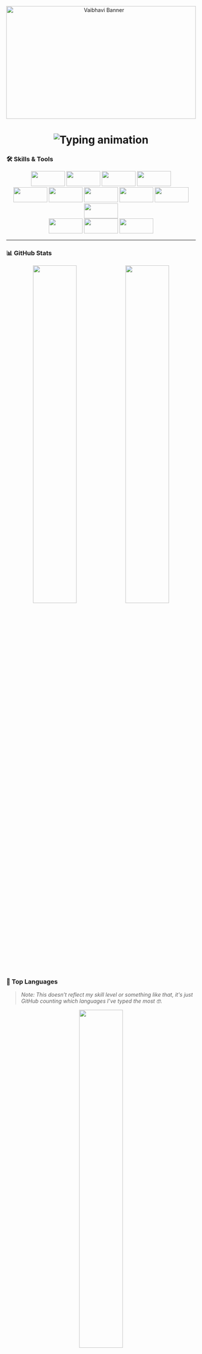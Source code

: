 <!-- Banner -->

<p align="center">
  <img src="https://github.com/user-attachments/assets/891b881f-b831-4992-8b54-f980b3b13968" alt="Vaibhavi Banner" width="100%" height="300px" />
</p>

<h1 align="center">
  <img src="https://readme-typing-svg.demolab.com?font=Fira+Code&weight=800&pause=1000&center=true&vCenter=true&width=700&lines=I'm%20a%20self-taught%20and%20formally%20trained%20developer%20from%20India%20%F0%9F%87%AE%F0%9F%87%B3;Node.js%20is%20cool...%20I%20guess%3F%20Still%20exploring%20%F0%9F%9A%80;Open%20to%20cool%20projects!" alt="Typing animation" />
</h1>

### 🛠️ Skills & Tools

<p align="center">
  <img width="90" height="40" src="https://img.shields.io/badge/C++-00599C?style=flat&logo=c%2B%2B&logoColor=white" />
  <img width="90" height="40" src="https://img.shields.io/badge/Java-ED8B00?style=flat&logo=java&logoColor=white" />
  <img width="90" height="40" src="https://img.shields.io/badge/PHP-777BB4?style=flat&logo=php&logoColor=white" />
  <img width="90" height="40" src="https://img.shields.io/badge/JavaScript-F7DF1E?style=flat&logo=javascript&logoColor=black" />
  </br>
  <img width="90" height="40" src="https://img.shields.io/badge/HTML5-E34F26?style=flat&logo=html5&logoColor=white" />
  <img width="90" height="40" src="https://img.shields.io/badge/CSS3-1572B6?style=flat&logo=css3&logoColor=white" />
  <img width="90" height="40" src="https://img.shields.io/badge/Bootstrap-7952B3?style=flat&logo=bootstrap&logoColor=white" />
  <img width="90" height="40" src="https://img.shields.io/badge/React-20232A?style=flat&logo=react&logoColor=61DAFB" />
  <img width="90" height="40" src="https://img.shields.io/badge/Node.js-339933?style=flat&logo=node.js&logoColor=white" />
  <img width="90" height="40" src="https://img.shields.io/badge/Express.js-000000?style=flat&logo=express&logoColor=white" />
  </br>
  <img width="90" height="40" src="https://img.shields.io/badge/Firebase-FFCA28?style=flat&logo=firebase&logoColor=black" />
  <img width="90" height="40" src="https://img.shields.io/badge/MongoDB-47A248?style=flat&logo=mongodb&logoColor=white" />
  <img width="90" height="40" src="https://img.shields.io/badge/MySQL-4479A1?style=flat&logo=mysql&logoColor=white" />
</p>

---

### 📊 GitHub Stats

<p align="center">
  <img src="https://github-readme-stats.vercel.app/api?username=vaibhavi-2-0-2-3&show_icons=true&theme=radical&hide_border=true" width="48%" />
  <img src="https://github-readme-streak-stats.herokuapp.com/?user=vaibhavi-2-0-2-3&theme=radical&hide_border=true" width="48%" />
</p>

### 🧠 Top Languages

> *Note: This doesn’t reflect my skill level or something like that, it's just GitHub counting which languages I’ve typed the most 🤓*.

<p align="center">
  <img src="https://github-readme-stats.vercel.app/api/top-langs/?username=vaibhavi-2-0-2-3&layout=compact&theme=radical&hide_border=true" width="48%"/>
</p>

---


### 📫 Let’s Connect!

> Let's connect and create something cool together — always happy to meet fellow devs, designers & dreamers 🌸

<div style="display: flex; align-items: center; gap: 40px;">

  <img align="left" height="170" alt="GIF" src="https://giffiles.alphacoders.com/931/93195.gif" />

  <div>
  <span style="margin-right: 10px;">
    <a href="mailto:v.a.i.bhavi062024@gmail.com">
      <img width="100" height="40" src="https://img.shields.io/badge/Gmail-D14836?style=flat&logo=gmail&logoColor=white" />
    </a>
  </span>
  <span style="margin-right: 10px;">
    <a href="https://www.linkedin.com/in/vaibhavi-gaonkar-4660522a6/">
      <img width="100" height="40" src="https://img.shields.io/badge/LinkedIn-0077B5?style=flat&logo=linkedin&logoColor=white" />
    </a>
  </span>
  <span>
    <a href="https://www.reddit.com/user/Ok-Following-2431/">
      <img width="100" height="40" src="https://img.shields.io/badge/Reddit-FF4500?style=flat&logo=reddit&logoColor=white" />
    </a>
  </span>
</div>

</div>


</br>
</br>
</br>
</br>
</br>

---

<h1 align="center">
  <img src="https://readme-typing-svg.demolab.com?font=Fira+Code&pause=1200&color=00BFFF&center=true&vCenter=true&width=500&lines=+Thanks+for+visiting!+" alt="Typing SVG" />
